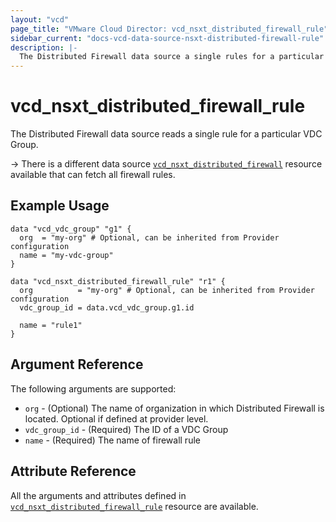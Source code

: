 ```yaml
---
layout: "vcd"
page_title: "VMware Cloud Director: vcd_nsxt_distributed_firewall_rule"
sidebar_current: "docs-vcd-data-source-nsxt-distributed-firewall-rule"
description: |-
  The Distributed Firewall data source a single rules for a particular VDC Group.
---
```


# vcd\_nsxt\_distributed\_firewall\_rule

The Distributed Firewall data source reads a single rule for a particular VDC Group.

-> There is a different data source
[`vcd_nsxt_distributed_firewall`](/providers/vmware/vcd/latest/docs/data-sources/nsxt_distributed_firewall)
resource available that can fetch all firewall rules.

## Example Usage

```hcl
data "vcd_vdc_group" "g1" {
  org  = "my-org" # Optional, can be inherited from Provider configuration
  name = "my-vdc-group"
}

data "vcd_nsxt_distributed_firewall_rule" "r1" {
  org          = "my-org" # Optional, can be inherited from Provider configuration
  vdc_group_id = data.vcd_vdc_group.g1.id

  name = "rule1"
}
```

## Argument Reference

The following arguments are supported:

* `org` - (Optional) The name of organization in which Distributed Firewall is located. Optional if
  defined at provider level.
* `vdc_group_id` - (Required) The ID of a VDC Group
* `name` - (Required) The name of firewall rule

## Attribute Reference

All the arguments and attributes defined in
[`vcd_nsxt_distributed_firewall_rule`](/providers/vmware/vcd/latest/docs/resources/nsxt_distributed_firewall_rule)
resource are available.
